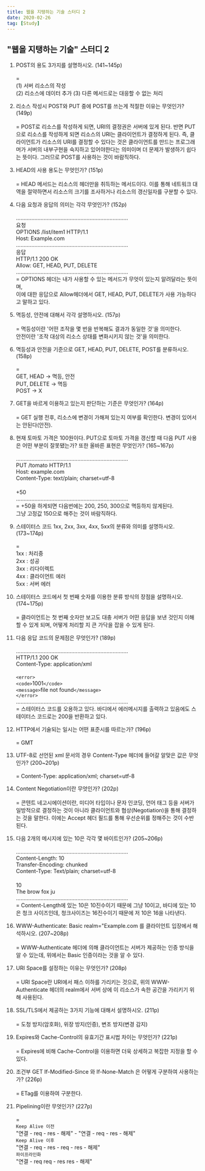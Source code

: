 ```yaml
---
title: 웹을 지탱하는 기술 스터디 2
date: 2020-02-26
tag: [Study]
---
```


## "웹을 지탱하는 기술" 스터디 2

1. POST의 용도 3가지를 설명하시오. (141~145p)  <br><br>
  =  
  (1) 서버 리소스의 작성  
  (2) 리소스에 데이터 추가
  (3) 다른 메서드로는 대응할 수 없는 처리

2. 리소스 작성시 POST와 PUT 중에 POST를 쓰는게 적절한 이유는 무엇인가? (149p)  <br><br>
  = POST로 리소스를 작성하게 되면, URI의 결정권은 서버에 있게 된다. 반면 PUT으로 리소스를 작성하게 되면 리소스의 URI는 클라이언트가 결정하게 된다. 즉, 클라이언트가 리소스의 URI를 결정할 수 있다는 것은 클라이언트를 만드는 프로그래머가 서버의 내부구현을 숙지하고 있어야한다는 의미이며 더 문제가 발생하기 쉽다는 뜻이다. 그러므로 POST를 사용하는 것이 바람직하다.

3. HEAD의 사용 용도는 무엇인가? (151p)  <br><br>
  = HEAD 메서드는 리소스의 헤더만을 취득하는 메서드이다. 이를 통해 네트워크 대역을 절약하면서 리소스의 크기를 조사하거나 리소스의 갱신일자를 구분할 수 있다.

4. 다음 요청과 응답의 의미는 각각 무엇인가? (152p)  <br><br>
  .........................................................................  
  요청  
  OPTIONS /list/item1 HTTP/1.1  
  Host: Example.com  
  .........................................................................  
  응답  
  HTTP/1.1 200 OK  
  Allow: GET, HEAD, PUT, DELETE  
  .........................................................................  
  = OPTIONS 헤더는 내가 사용할 수 있는 메서드가 무엇이 있는지 알려달라는 뜻이며,  
  이에 대한 응답으로 Allow헤더에서 GET, HEAD, PUT, DELETE가 사용 가능하다고 말하고 있다.

5. 멱등성, 안전에 대해서 각각 설명하시오. (157p)  <br><br>
  = 멱등성이란 '어떤 조작을 몇 번을 반복해도 결과가 동일한 것'을 의미한다.  
  안전이란 '조작 대상의 리소스 상태를 변화시키지 않는 것'을 의미한다.

6. 멱등성과 안전을 기준으로 GET, HEAD, PUT, DELETE, POST를 분류하시오. (158p)  <br><br>
  =  
  GET, HEAD -> 멱등, 안전  
  PUT, DELETE -> 멱등  
  POST -> X  

7. GET을 바르게 이용하고 있는지 판단하는 기준은 무엇인가? (164p) <br><br> 
  = GET 실행 전후, 리소스에 변경이 가해져 있는지 여부를 확인한다. 변경이 있어서는 안된다(안전).

8. 현재 토마토 가격은 100원이다. PUT으로 토마토 가격을 갱신할 때 다음 PUT 사용은 어떤 부분이 잘못됐는가? 또한 올바른 표현은 무엇인가? (165~167p)  <br><br>
  .........................................................................  
  PUT /tomato HTTP/1.1  
  Host: example.com  
  Content-Type: text/plain; charset=utf-8  
　  
  +50  
  .........................................................................  
  = +50을 하게되면 다음번에는 200, 250, 300으로 멱등하지 않게된다.  
  그냥 고정값 150으로 해주는 것이 바람직하다.

9. 스테이터스 코드 1xx, 2xx, 3xx, 4xx, 5xx의 분류와 의미를 설명하시오. (173~174p)  <br><br>
  =  
  1xx : 처리중  
  2xx : 성공  
  3xx : 리다이렉트  
  4xx : 클라이언트 에러  
  5xx : 서버 에러  

10. 스테이터스 코드에서 첫 번째 숫자를 이용한 분류 방식의 장점을 설명하시오. (174~175p)  <br><br>
  = 클라이언트는 첫 번째 숫자만 보고도 대충 서버가 어떤 응답을 보낸 것인지 이해할 수 있게 되며, 어떻게 처리할 지 큰 가닥을 잡을 수 있게 된다.

11. 다음 응답 코드의 문제점은 무엇인가? (189p)  <br><br>
  .........................................................................  
  HTTP/1.1 200 OK  
  Content-Type: application/xml  
　  
  `<error>`  
    `<code>`1001`</code>`  
    `<message>`file not found`</message>`  
  `</error>`  
  .........................................................................  
  = 스테이터스 코드를 오용하고 있다. 바디에서 에러메시지를 출력하고 있음에도 스테이터스 코드로는 200을 반환하고 있다.

12. HTTP에서 기술되는 일시는 어떤 표준시를 따르는가? (196p)  <br><br>
  = GMT

13. UTF-8로 선언된 xml 문서의 경우 Content-Type 헤더에 들어갈 알맞은 값은 무엇인가? (200~201p)  <br><br>
  = Content-Type: application/xml; charset=utf-8

14. Content Negotiation이란 무엇인가? (202p)  <br><br>
  = 콘텐트 네고시에이션이란, 미디어 타입이나 문자 인코딩, 언어 태그 등을 서버가 일방적으로 결정하는 것이 아니라 클라이언트와 협상(Negotiation)을 통해 결정하는 것을 말한다. 이에는 Accept 헤더 필드를 통해 우선순위를 정해주는 것이 수반된다.

15. 다음 2개의 메시지에 있는 10은 각각 몇 바이트인가? (205~206p)  <br><br>
  .........................................................................  
  Content-Length: 10  
  Transfer-Encoding: chunked  
  Content-Type: Text/plain; charset=utf-8  
　    
  10  
  The brow fox ju  
  .........................................................................  
  = Content-Length에 있는 10은 10진수이기 때문에 그냥 10이고, 바디에 있는 10은 청크 사이즈인데, 청크사이즈는 16진수이기 때문에 저 10은 16을 나타낸다.

16. WWW-Authenticate: Basic realm="Example.com 를 클라이언트 입장에서 해석하시오. (207~208p)  <br><br>
  = WWW-Authenticate 헤더에 의해 클라이언트는 서버가 제공하는 인증 방식을 알 수 있는데, 위에서는 Basic 인증이라는 것을 알 수 있다.

17. URI Space를 설정하는 이유는 무엇인가? (208p)  <br><br>
  = URI Space란 URI에서 패스 이하를 가리키는 것으로, 위의 WWW-Authenticate 헤더의 realm에서 서버 상에 이 리소스가 속한 공간을 가리키기 위해 사용된다.

18. SSL/TLS에서 제공하는 3가지 기능에 대해서 설명하시오. (211p)  <br><br>
  = 도청 방지(암호화), 위장 방지(인증), 변조 방지(변경 감지)

19. Expires와 Cache-Control의 유효기간 표시법 차이는 무엇인가? (221p)  <br><br>
  = Expires에 비해 Cache-Control을 이용하면 더욱 상세하고 복잡한 지정을 할 수 있다.

20. 조건부 GET If-Modified-Since 와 If-None-Match 은 어떻게 구분하여 사용하는가? (226p)  <br><br>
  = ETag를 이용하여 구분한다.

21. Pipelining이란 무엇인가? (227p)  <br><br>
  =  
  `Keep Alive 이전`  
  "연결 - req - res - 해제" - "연결 - req - res - 해제"  
  `Keep Alive 이후`  
  "연결 - req - res - req - res - 해제"  
  `파이프라인화`  
  "연결 - req req - res res - 해제"
  